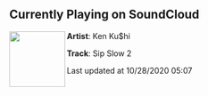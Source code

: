 ## Currently Playing on SoundCloud

[<img align="left" width="100" src="https://i1.sndcdn.com/artworks-000651381280-f1c8av-t50x50.jpg">](https://soundcloud.com/ken_san-718114637/ken-sushi_sipslow2)

**Artist**: Ken Ku$hi 

**Track**: Sip Slow 2

Last updated at 10/28/2020 05:07
